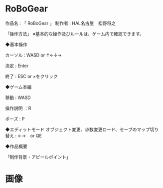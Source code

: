 # RoBoGear

作品名 : 「 RoBoGear 」
制作者 : HAL名古屋　松野将之

「操作方法」
※基本的な操作及びルールは、ゲーム内で確認できます。

◆基本操作

カーソル : WASD or ↑←↓→

決定 : Enter

終了 : ESC or ×をクリック

◆ゲーム本編

移動 : WASD

操作説明 ：R

ポーズ : P

◆エディットモード
オブジェクト変更、歩数変更ロード、セーブのマップ切り替え : ←→　or QE



◆作品概要


「制作背景・アピールポイント」


# 画像
